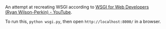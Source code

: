 
An attempt at recreating WSGI according to [WSGI for Web Developers (Ryan Wilson-Perkin) - YouTube](https://www.youtube.com/watch?v=WqrCnVAkLIo).

To run this, `python wsgi.py`, then open `http://localhost:8000/` in a browser.